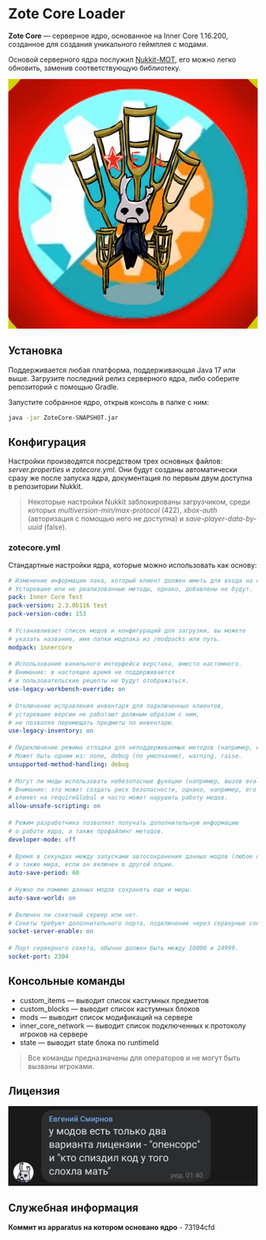 # Zote Core Loader

__Zote Core__ — серверное ядро, основанное на Inner Core 1.16.200, созданное для создания уникального геймплея с модами.

Основой серверного ядра послужил [Nukkit-MOT](https://github.com/MemoriesOfTime/Nukkit-MOT), его можно легко обновить, заменив соответствующую библиотеку.

![Zote Core](/.github/logo.png)

## Установка

Поддерживается любая платформа, поддерживающая Java 17 или выше. Загрузите последний релиз серверного ядра, либо соберите репозиторий с помощью Gradle.

Запустите собранное ядро, открыв консоль в папке с ним:

```sh
java -jar ZoteCore-SNAPSHOT.jar
```

## Конфигурация

Настройки производятся посредством трех основных файлов: *server.properties* и *zotecore.yml*. Они будут созданы автоматически сразу же после запуска ядра, документация по первым двум доступна в репозитории Nukkit.

> Некоторые настройки Nukkit заблокированы загрузчиком, среди которых *multiversion-min/max-protocol* (422), *xbox-auth* (авторизация с помощью него не доступна) и *save-player-data-by-uuid* (false).

### zotecore.yml

Стандартные настройки ядра, которые можно использовать как основу:

```yml zotecore.yml
# Изменение информации пака, который клиент должен иметь для входа на сервер.
# Устаревшие или не реализованные методы, однако, добавлены не будут.
pack: Inner Core Test
pack-version: 2.3.0b116 test
pack-version-code: 153

# Устанавливает список модов и конфигураций для загрузки, вы можете
# указать название, имя папки модпака из /modpacks или путь.
modpack: innercore

# Использование ванильного интерфейса верстака, вместо кастомного.
# Внимание: в настоящее время не поддерживается
# и пользовательские рецепты не будут отображаться.
use-legacy-workbench-override: on

# Отключение исправления инвентаря для подключенных клиентов,
# устаревшие версии не работают должным образом с ним,
# не позволяя перемещать предметы по инвентарю.
use-legacy-inventory: on

# Переключение режима отладки для неподдерживаемых методов (например, клиентских).
# Может быть одним из: none, debug (по умолчанию), warning, raise.
unsupported-method-handling: debug

# Могут ли моды использовать небезопасные функции (например, вызов eval) или нет.
# Внимание: это может создать риск безопасности, однако, например, его запрет
# влияет на requireGlobal и часто может нарушить работу модов.
allow-unsafe-scripting: on

# Режим разработчика позволяет получать дополнительную информацию
# о работе ядра, а также профайлинг методов.
developer-mode: off

# Время в секундах между запусками автосохранения данных модов (любое от 20),
# а также мира, если он включен в другой опции.
auto-save-period: 60

# Нужно ли помимо данных модов сохранять еще и миры.
auto-save-world: on

# Включен ли сокетный сервер или нет.
# Сокеты требуют дополнительного порта, подключение через серверные сокеты более стабильное.
socket-server-enable: on

# Порт серверного сокета, обычно должен быть между 10000 и 24999.
socket-port: 2304
```

## Консольные команды

+ custom_items — выводит список кастумных предметов
+ custom_blocks — выводит список кастумных блоков
+ mods — выводит список модификаций на сервере
+ inner_core_network — выводит список подключенных к протоколу игроков на сервере
+ state — выводит state блока по runtimeId

> Все команды предназначены для операторов и не могут быть вызваны игроками.

## Лицензия

![Licensing](/.github/license.jpg)

## Служебная информация

**Коммит из apparatus на котором основано ядро** - 73194cfd
